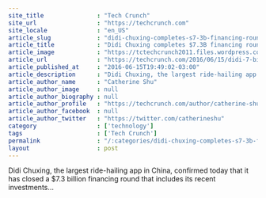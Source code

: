 ```yaml
---
site_title               : "Tech Crunch"
site_url                 : "https://techcrunch.com"
site_locale              : "en_US"
article_slug             : "didi-chuxing-completes-s7-3b-financing-round-that-includes-apples-s1b-investment"
article_title            : "Didi Chuxing completes $7.3B financing round that includes Apple’s $1B investment"
article_image            : "https://tctechcrunch2011.files.wordpress.com/2015/06/traffic-in-china.jpg?w=764&h=400&crop=1"
article_url              : "https://techcrunch.com/2016/06/15/didi-7-billion/"
article_published_at     : "2016-06-15T19:49:02-03:00"
article_description      : "Didi Chuxing, the largest ride-hailing app in China, confirmed today that it has closed a $7.3 billion financing round that includes its recent investments..."
article_author_name      : "Catherine Shu"
article_author_image     : null
article_author_biography : null
article_author_profile   : "https://techcrunch.com/author/catherine-shu/"
article_author_facebook  : null
article_author_twitter   : "https://twitter.com/catherineshu"
category                 : ['technology']
tags                     : ['Tech Crunch']
permalink                : "/:categories/didi-chuxing-completes-s7-3b-financing-round-that-includes-apples-s1b-investment/"
layout                   : post
---
```


Didi Chuxing, the largest ride-hailing app in China, confirmed today that it has closed a $7.3 billion financing round that includes its recent investments...
